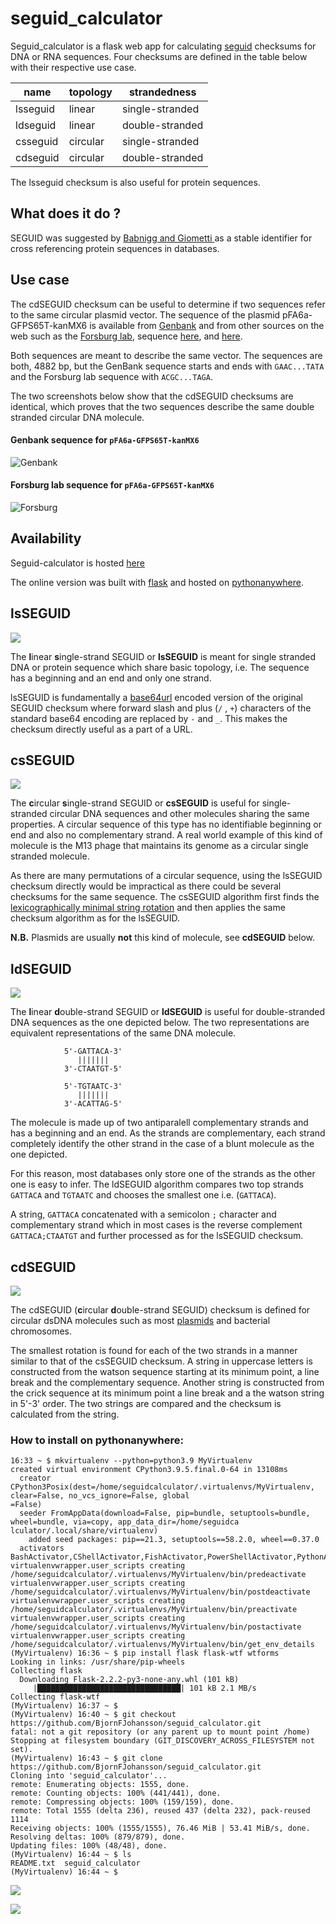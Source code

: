 # seguid_calculator

Seguid_calculator is a flask web app for calculating [seguid](https://www.seguid.org) checksums
for DNA or RNA sequences. Four checksums are defined in the table below with their respective use case.

| name     | topology | strandedness    |
| -------- | -------- | --------------- |
| lsseguid | linear   | single-stranded |
| ldseguid | linear   | double-stranded |
| csseguid | circular | single-stranded |
| cdseguid | circular | double-stranded |

The lsseguid checksum is also useful for protein sequences.

## What does it do ?

SEGUID was suggested by [Babnigg and Giometti ](http://www.ncbi.nlm.nih.gov/pubmed/16858731)
as a stable identifier for cross referencing protein sequences in databases.

## Use case

The cdSEGUID checksum can be useful to determine if two sequences refer to the same circular plasmid vector.
The sequence of the plasmid pFA6a-GFPS65T-kanMX6 is available from [Genbank](http://www.ncbi.nlm.nih.gov/nuccore/AJ002682) and
from other sources on the web such as the [Forsburg lab](https://dornsife.usc.edu/pombenet/), sequence [here](https://dornsife.usc.edu/pombenet/vectors/),
and [here](https://gist.github.com/BjornFJohansson/d394362134338d5f1ff0).

Both sequences are meant to describe the same vector. The sequences are both, 4882 bp, but the GenBank sequence starts and
ends with `GAAC...TATA` and the Forsburg lab sequence with `ACGC...TAGA`.

The two screenshots below show that the cdSEGUID checksums are identical, which proves that the two sequences describe the same double
stranded circular DNA molecule.

#### Genbank sequence for `pFA6a-GFPS65T-kanMX6`

![Genbank](images/genbank.png "GenBank")

#### Forsburg lab sequence for `pFA6a-GFPS65T-kanMX6`

![Forsburg](images/forsburg.png "seguid_calculator")


## Availability

Seguid-calculator is hosted [here](http://seguidcalculator.pythonanywhere.com/)

The online version was built with [flask](https://github.com/pallets/flask) and hosted
on [pythonanywhere](https://www.pythonanywhere.com/).


## lsSEGUID
![](images/slDNA.png)

The **l**inear **s**ingle-strand  SEGUID or **lsSEGUID** is meant for single stranded DNA
or protein sequence which share basic topology, i.e. The sequence has a beginning and an end and only one strand.

lsSEGUID is fundamentally a [base64url](https://en.wikipedia.org/wiki/Base64#URL_applications) encoded version
of the original SEGUID checksum where forward slash and plus (`/` , `+`) characters of  the
standard base64 encoding are replaced by `-` and `_`.
This makes the checksum directly useful as a part of a URL.

## csSEGUID
![](images/scDNA.png)

The **c**ircular **s**ingle-strand  SEGUID or **csSEGUID** is useful for single-stranded circular DNA sequences and other
molecules sharing the same properties. A circular sequence of this type has no identifiable beginning or end and also no
complementary strand. A real world example of this kind of molecule is the M13 phage that maintains its genome as a circular
single stranded molecule.

As there are many permutations of a circular sequence, using the lsSEGUID checksum directly would be impractical as
there could be several checksums for the same sequence. The csSEGUID algorithm first finds
the [lexicographically minimal string rotation](http://en.wikipedia.org/wiki/Lexicographically_minimal_string_rotation)
and then applies the same checksum algorithm as for the lsSEGUID.

**N.B.** Plasmids are usually **not** this kind of molecule, see **cdSEGUID** below.


## ldSEGUID
![](images/dlDNA-blunt.png)

The **l**inear **d**ouble-strand  SEGUID or **ldSEGUID** is useful for double-stranded DNA sequences as the one depicted below.
The two representations are equivalent representations of the same DNA molecule.
```
            5'-GATTACA-3'
               |||||||
            3'-CTAATGT-5'

            5'-TGTAATC-3'
               |||||||
            3'-ACATTAG-5'
```

The molecule is made up of two antiparalell complementary strands and has a beginning and an end.
As the strands are complementary, each strand completely identify the other strand in the case of a blunt molecule as the one depicted.

For this reason, most databases only store one of the strands as the other one is easy to infer.
The ldSEGUID algorithm compares two top strands `GATTACA` and `TGTAATC` and chooses the smallest one i.e. (`GATTACA`).

A string, `GATTACA` concatenated with a semicolon `;` character and complementary strand which in most cases is the
reverse complement `GATTACA;CTAATGT` and further processed as for the lsSEGUID checksum.

## cdSEGUID
![](images/dcDNA.png)

The cdSEGUID (**c**ircular **d**ouble-strand SEGUID) checksum is defined for circular dsDNA molecules such as
most [plasmids](http://en.wikipedia.org/wiki/Plasmid) and bacterial chromosomes.

The smallest rotation is found for each of the two strands in a manner similar to that of the csSEGUID checksum.
A string in uppercase letters is constructed from the watson sequence starting at its minimum point, a line break
and the complementary sequence. Another string is constructed from the crick sequence at its minimum point a line
break and a the watson string in 5'-3' order. The two strings are compared and the checksum is calculated from the
string.

### How to install on pythonanywhere:
```
16:33 ~ $ mkvirtualenv --python=python3.9 MyVirtualenv
created virtual environment CPython3.9.5.final.0-64 in 13108ms
  creator CPython3Posix(dest=/home/seguidcalculator/.virtualenvs/MyVirtualenv, clear=False, no_vcs_ignore=False, global
=False)
  seeder FromAppData(download=False, pip=bundle, setuptools=bundle, wheel=bundle, via=copy, app_data_dir=/home/seguidca
lculator/.local/share/virtualenv)
    added seed packages: pip==21.3, setuptools==58.2.0, wheel==0.37.0
  activators BashActivator,CShellActivator,FishActivator,PowerShellActivator,PythonActivator,XonshActivator
virtualenvwrapper.user_scripts creating /home/seguidcalculator/.virtualenvs/MyVirtualenv/bin/predeactivate
virtualenvwrapper.user_scripts creating /home/seguidcalculator/.virtualenvs/MyVirtualenv/bin/postdeactivate
virtualenvwrapper.user_scripts creating /home/seguidcalculator/.virtualenvs/MyVirtualenv/bin/preactivate
virtualenvwrapper.user_scripts creating /home/seguidcalculator/.virtualenvs/MyVirtualenv/bin/postactivate
virtualenvwrapper.user_scripts creating /home/seguidcalculator/.virtualenvs/MyVirtualenv/bin/get_env_details
(MyVirtualenv) 16:36 ~ $ pip install flask flask-wtf wtforms
Looking in links: /usr/share/pip-wheels
Collecting flask
  Downloading Flask-2.2.2-py3-none-any.whl (101 kB)
     |████████████████████████████████| 101 kB 2.1 MB/s
Collecting flask-wtf
(MyVirtualenv) 16:37 ~ $
(MyVirtualenv) 16:40 ~ $ git checkout https://github.com/BjornFJohansson/seguid_calculator.git
fatal: not a git repository (or any parent up to mount point /home)
Stopping at filesystem boundary (GIT_DISCOVERY_ACROSS_FILESYSTEM not set).
(MyVirtualenv) 16:43 ~ $ git clone https://github.com/BjornFJohansson/seguid_calculator.git
Cloning into 'seguid_calculator'...
remote: Enumerating objects: 1555, done.
remote: Counting objects: 100% (441/441), done.
remote: Compressing objects: 100% (159/159), done.
remote: Total 1555 (delta 236), reused 437 (delta 232), pack-reused 1114
Receiving objects: 100% (1555/1555), 76.46 MiB | 53.41 MiB/s, done.
Resolving deltas: 100% (879/879), done.
Updating files: 100% (48/48), done.
(MyVirtualenv) 16:44 ~ $ ls
README.txt  seguid_calculator
(MyVirtualenv) 16:44 ~ $
```


![](images/pyany_setting1.png)


![](images/pyany_settings2.png)
